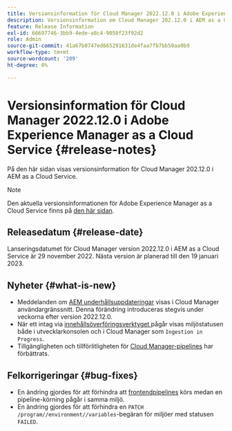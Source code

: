 ```yaml
---
title: Versionsinformation för Cloud Manager 2022.12.0 i Adobe Experience Manager as a Cloud Service
description: Versionsinformation om Cloud Manager 202.12.0 i AEM as a Cloud Service.
feature: Release Information
exl-id: 66697746-3bb9-4ede-a8c4-9050f23f92d2
role: Admin
source-git-commit: 41a67b0747ed665291631de4faa7fb7bb50aa9b9
workflow-type: tm+mt
source-wordcount: '209'
ht-degree: 0%

---
```


# Versionsinformation för Cloud Manager 2022.12.0 i Adobe Experience Manager as a Cloud Service {#release-notes}

På den här sidan visas versionsinformation för Cloud Manager 202.12.0 i AEM as a Cloud Service.

>[!NOTE]
>
>Den aktuella versionsinformationen för Adobe Experience Manager as a Cloud Service finns på [den här sidan](/help/release-notes/release-notes-cloud/release-notes-current.md).

## Releasedatum {#release-date}

Lanseringsdatumet för Cloud Manager version 2022.12.0 i AEM as a Cloud Service är 29 november 2022. Nästa version är planerad till den 19 januari 2023.

## Nyheter {#what-is-new}

* Meddelanden om [AEM underhållsuppdateringar](/help/overview/what-is-new-and-different.md#aem-updates) visas i Cloud Manager användargränssnitt. Denna förändring introduceras stegvis under veckorna efter version 2022.12.0.
* När ett intag via [innehållsöverföringsverktyget ](/help/journey-migration/content-transfer-tool/using-content-transfer-tool/overview-content-transfer-tool.md) pågår visas miljöstatusen både i utvecklarkonsolen och i Cloud Manager som `Ingestion in Progress`.
* Tillgängligheten och tillförlitligheten för [Cloud Manager-pipelines](/help/implementing/cloud-manager/configuring-pipelines/introduction-ci-cd-pipelines.md) har förbättrats.

## Felkorrigeringar {#bug-fixes}

* En ändring gjordes för att förhindra att [frontendpipelines](/help/implementing/cloud-manager/configuring-pipelines/introduction-ci-cd-pipelines.md#front-end) körs medan en pipeline-körning pågår i samma miljö.
* En ändring gjordes för att förhindra en `PATCH /program//environment//variables`-begäran för miljöer med statusen `FAILED`.
